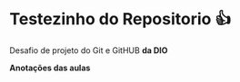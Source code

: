 # Testezinho do Repositorio 👍
<p>Desafio de projeto do Git e GitHUB <strong>da DIO</strong></p>
<b>Anotações das aulas</b>
